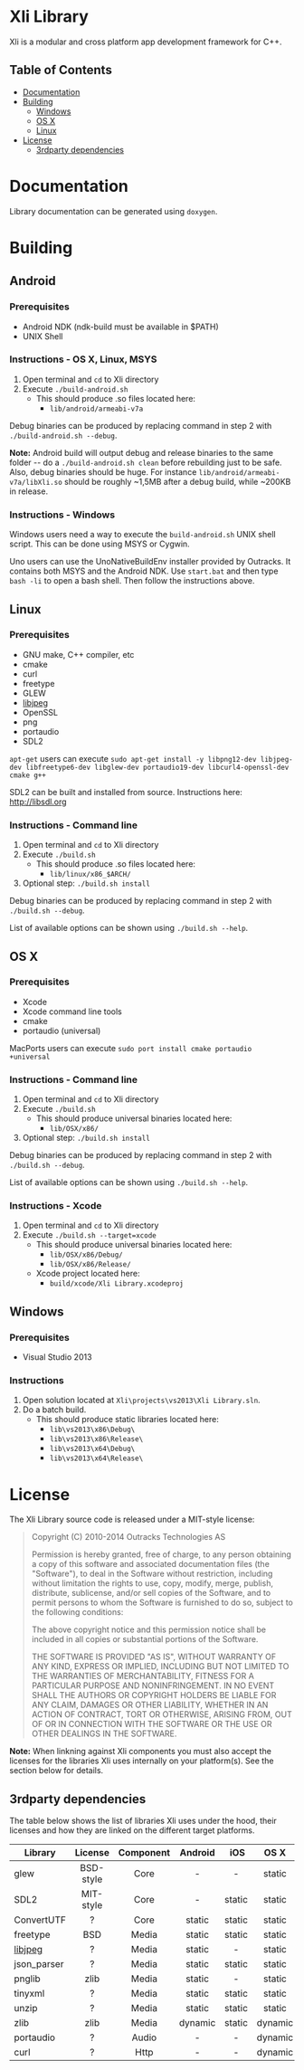 Xli Library
===========

Xli is a modular and cross platform app development framework for C++.


## Table of Contents

- [Documentation](#documentation)
- [Building](#building)
	- [Windows](#windows)
	- [OS X](#os-x)
	- [Linux](#linux)
- [License](#license)
	- [3rdparty dependencies](#3rdparty-dependencies)



# Documentation

Library documentation can be generated using `doxygen`.



# Building

## Android

### Prerequisites

- Android NDK (ndk-build must be available in $PATH)
- UNIX Shell

### Instructions - OS X, Linux, MSYS

1. Open terminal and `cd` to Xli directory
2. Execute `./build-android.sh`
   * This should produce .so files located here:
     - `lib/android/armeabi-v7a`

Debug binaries can be produced by replacing command in step 2 with `./build-android.sh --debug`. 

**Note:** Android build will output debug and release binaries to the same folder -- do a `./build-android.sh clean` before rebuilding just to be safe. Also, debug binaries should be huge. For instance `lib/android/armeabi-v7a/libXli.so` should be roughly ~1,5MB after a debug build, while ~200KB in release.

### Instructions - Windows

Windows users need a way to execute the `build-android.sh` UNIX shell script. This can be done using MSYS or Cygwin.

Uno users can use the UnoNativeBuildEnv installer provided by Outracks. It contains both MSYS and the Android NDK. Use `start.bat` and then type `bash -li` to open a bash shell. Then follow the instructions above.


## Linux

### Prerequisites

- GNU make, C++ compiler, etc
- cmake
- curl
- freetype
- GLEW
- [libjpeg]
- OpenSSL
- png
- portaudio
- SDL2

`apt-get` users can execute `sudo apt-get install -y libpng12-dev libjpeg-dev libfreetype6-dev libglew-dev portaudio19-dev libcurl4-openssl-dev cmake g++`

SDL2 can be built and installed from source. Instructions here: http://libsdl.org

### Instructions - Command line

1. Open terminal and `cd` to Xli directory
2. Execute `./build.sh`
   * This should produce .so files located here:
     - `lib/linux/x86_$ARCH/`
4. Optional step: `./build.sh install`

Debug binaries can be produced by replacing command in step 2 with `./build.sh --debug`.

List of available options can be shown using `./build.sh --help`.


## OS X

### Prerequisites

- Xcode
- Xcode command line tools
- cmake
- portaudio (universal)

MacPorts users can execute `sudo port install cmake portaudio +universal`

### Instructions - Command line

1. Open terminal and `cd` to Xli directory
2. Execute `./build.sh`
   * This should produce universal binaries located here:
     - `lib/OSX/x86/`
3. Optional step: `./build.sh install`

Debug binaries can be produced by replacing command in step 2 with `./build.sh --debug`.

List of available options can be shown using `./build.sh --help`.

### Instructions - Xcode

1. Open terminal and `cd` to Xli directory
2. Execute `./build.sh --target=xcode`
   * This should produce universal binaries located here:
     - `lib/OSX/x86/Debug/`
     - `lib/OSX/x86/Release/`
   * Xcode project located here:
     - `build/xcode/Xli Library.xcodeproj`


## Windows

### Prerequisites

- Visual Studio 2013


### Instructions

1. Open solution located at `Xli\projects\vs2013\Xli Library.sln`.
2. Do a batch build.
   * This should produce static libraries located here:
     - `lib\vs2013\x86\Debug\`
     - `lib\vs2013\x86\Release\`
     - `lib\vs2013\x64\Debug\`
     - `lib\vs2013\x64\Release\`


# License

The Xli Library source code is released under a MIT-style license:

> Copyright (C) 2010-2014 Outracks Technologies AS
>
> Permission is hereby granted, free of charge, to any person obtaining a copy of this software and associated documentation files (the "Software"), to deal in the Software without restriction, including without limitation the rights to use, copy, modify, merge, publish, distribute, sublicense, and/or sell copies of the Software, and to permit persons to whom the Software is furnished to do so, subject to the following conditions:
>
> The above copyright notice and this permission notice shall be included in all copies or substantial portions of the Software.
>
> THE SOFTWARE IS PROVIDED "AS IS", WITHOUT WARRANTY OF ANY KIND, EXPRESS OR IMPLIED, INCLUDING BUT NOT LIMITED TO THE WARRANTIES OF MERCHANTABILITY, FITNESS FOR A PARTICULAR PURPOSE AND NONINFRINGEMENT. IN NO EVENT SHALL THE AUTHORS OR COPYRIGHT HOLDERS BE LIABLE FOR ANY CLAIM, DAMAGES OR OTHER LIABILITY, WHETHER IN AN ACTION OF CONTRACT, TORT OR OTHERWISE, ARISING FROM, OUT OF OR IN CONNECTION WITH THE SOFTWARE OR THE USE OR OTHER DEALINGS IN THE SOFTWARE.

**Note:** When linkning against Xli components you must also accept the licenses for the libraries Xli uses internally on your platform(s). See the section below for details.


## 3rdparty dependencies

The table below shows the list of libraries Xli uses under the hood, their licenses and how they are linked on the different target platforms.

Library       | License   | Component | Android | iOS     | OS X    | *nix    | Win32 
--------------|:---------:|:---------:|:-------:|:-------:|:-------:|:-------:|:-------:
glew          | BSD-style | Core      | -       | -       | static  | dynamic | static
SDL2          | MIT-style | Core      | -       | static  | static  | dynamic | -
ConvertUTF    | ?         | Core      | static  | static  | static  | static  | static
freetype      | BSD       | Media     | static  | static  | static  | dynamic | static
[libjpeg]     | ?         | Media     | static  | -       | static  | dynamic | static
json_parser   | ?         | Media     | static  | static  | static  | static  | static
pnglib        | zlib      | Media     | static  | -       | static  | dynamic | static
tinyxml       | ?         | Media     | static  | static  | static  | static  | static
unzip         | ?         | Media     | static  | static  | static  | static  | static
zlib          | zlib      | Media     | dynamic | static  | dynamic | dynamic | static
portaudio     | ?         | Audio     | -       | -       | dynamic | dynamic | static
curl          | ?         | Http      | -       | -       | dynamic | dynamic | static

[libjpeg]: http://www.ijg.org/

